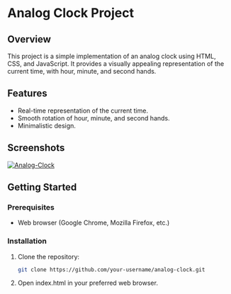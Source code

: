 # Analog Clock Project

## Overview

This project is a simple implementation of an analog clock using HTML, CSS, and JavaScript. It provides a visually appealing representation of the current time, with hour, minute, and second hands.

## Features

- Real-time representation of the current time.
- Smooth rotation of hour, minute, and second hands.
- Minimalistic design.

## Screenshots

<a href="https://ibb.co/8cGg1ZY"><img src="https://i.ibb.co/X86xcRY/Analog-Clock.png" alt="Analog-Clock" border="0"></a>

## Getting Started

### Prerequisites

- Web browser (Google Chrome, Mozilla Firefox, etc.)

### Installation

1. Clone the repository:

   ```bash
   git clone https://github.com/your-username/analog-clock.git

2. Open index.html in your preferred web browser.
